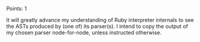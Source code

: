 Points: 1

It will greatly advance my understanding of Ruby interpreter internals to see the ASTs produced by (one of) its parser(s).
I intend to copy the output of my chosen parser node-for-node, unless instructed otherwise.